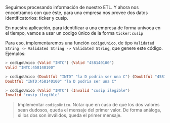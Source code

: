 Seguimos procesando información de nuestro ETL. Y ahora nos encontramos con que éste, para una empresa nos provee dos datos identificatorios: ticker y cusip.

En nuestra aplicación, para identificar a una empresa de forma unívoca en el tiempo, vamos a usar un codigo único de la forma `ticker:cusip`

Para eso, implementaremos una función `codigoUnico`, de tipo `Validated String -> Validated String -> Validated String`, que genere este código. Ejemplos:

```haskell
> codigoUnico (Valid "INTC") (Valid "458140100")
Valid "INTC:458140100"

> codigoUnico (Doubtful "INTD" "la D podria ser una C") (Doubtful "458140100" "estaba cansado")
Doubtful "INTD:458140100" "la D podria ser una C"

> codigoUnico (Valid "INTC") (Invalid "cusip ilegible")
Invalid "cusip ilegible"
```

> Implementar `codigoUnico`. Notar que en caso de que los dos valores sean dudosos, queda el mensaje del primer valor. De forma análoga, si los dos son inválidos, queda el primer mensaje.
